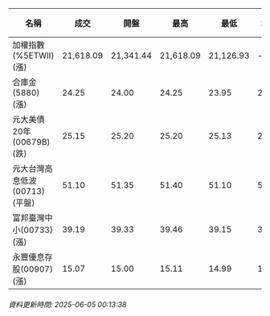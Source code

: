 | 名稱 | 成交 | 開盤 | 最高 | 最低 | 均價 | 成交金額(億) | 昨收 | 漲跌幅 | 漲跌 | 總量 | 昨量 | 振幅 |
| -------- | -------- | -------- | -------- |-------- | -------- | -------- |-------- |-------- |-------- | -------- | -------- |-------- |
|加權指數(%5ETWII) (漲)|21,618.09|21,341.44|21,618.09|21,126.93|-|4,046.27|21,126.93|2.32%|491.16|6,882,408|0|2.32%|
|合庫金(5880) (漲)|24.25|24.00|24.25|23.95|24.20|1.99|23.90|1.46%|0.35|8,218|8,253|1.26%|
|元大美債20年(00679B) (跌)|25.15|25.20|25.20|25.13|25.16|7.91|25.23|0.32%|0.08|31,428|21,103|0.28%|
|元大台灣高息低波(00713) (平盤)|51.10|51.35|51.40|51.10|51.22|4.87|51.10|0.00%|0.00|9,518|11,423|0.59%|
|富邦臺灣中小(00733) (漲)|39.19|39.33|39.46|39.15|39.34|0.237|39.04|0.38%|0.15|601|588|0.79%|
|永豐優息存股(00907) (漲)|15.07|15.00|15.11|14.99|15.04|1.06|14.92|1.01%|0.15|7,033|7,442|0.80%|
###### 資料更新時間: 2025-06-05 00:13:38